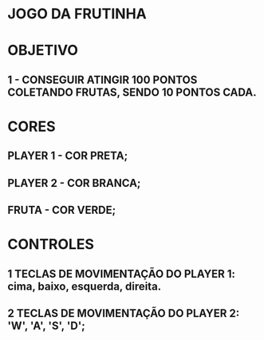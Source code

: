 # JOGO DA FRUTINHA

# OBJETIVO
## 1 - CONSEGUIR ATINGIR 100 PONTOS COLETANDO FRUTAS, SENDO 10 PONTOS CADA.

# CORES
## PLAYER 1 - COR PRETA;
## PLAYER 2 - COR BRANCA;
## FRUTA - COR VERDE;

# CONTROLES
## 1 TECLAS DE MOVIMENTAÇÃO DO PLAYER 1: cima, baixo, esquerda, direita.
## 2 TECLAS DE MOVIMENTAÇÃO DO PLAYER 2: 'W', 'A', 'S', 'D';




